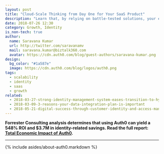 ```yaml
---
layout: post
title: "Cloud-Scale Thinking from Day One for Your SaaS Product"
description: "Learn that, by relying on battle-tested solutions, your engineers can focus on what matter the most to your company, the unique features of your SaaS product."
date: 2018-07-26 12:30
category: Growth, Identity
is_non-tech: true
author:
  name: Saravana Kumar
  url: http://twitter.com/saravanamv
  mail: saravana.kumar@biztalk360.com
  avatar: https://cdn.auth0.com/blog/guest-authors/saravana-kumar.png
design:
  bg_color: "#1a587e"
  image: https://cdn.auth0.com/blog/logos/auth0.png
tags:
  - scalability
  - identity
  - saas
  - growth
related:
  - 2018-03-27-strong-identity-management-system-eases-transition-to-hybrid-cloud
  - 2018-03-09-3-reasons-your-data-integration-plan-is-important
  - 2018-05-21-digital-success-through-customer-identity-and-access-management
---
```


<div class="alert alert-info alert-icon">
  <i class="icon-budicon-500"></i>
  <strong>Forrester Consulting analysis determines that using Auth0 can yield a 548% ROI and $3.7M in identity-related savings. Read the full report: <a href="https://resources.auth0.com/forrester-tei-research-case-study/">Total Economic Impact of Auth0</a>.</strong>
</div>

---

{% include asides/about-auth0.markdown %}

